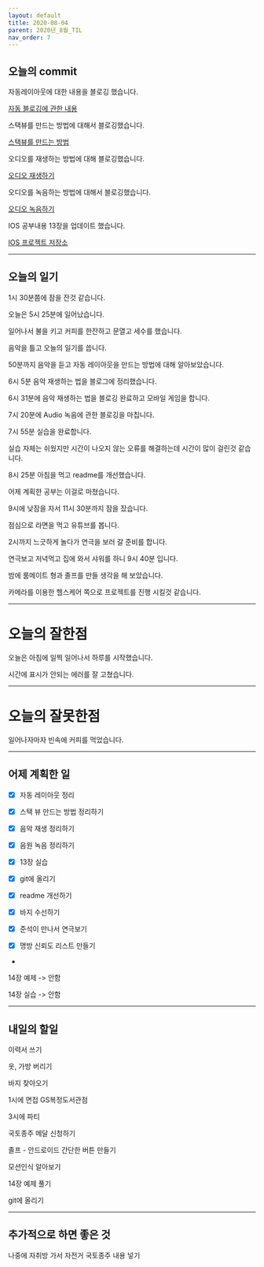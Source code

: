 ```yaml
---
layout: default
title: 2020-08-04
parent: 2020년_8월_TIL
nav_order: 7
---
```


## 오늘의 commit

자동레이아웃에 대한 내용을 블로깅 했습니다.

[자동 블로깅에 관한 내용](https://c0dewave.github.io/docs/14-IOS/020-%EC%9E%90%EB%8F%99%EB%A0%88%EC%9D%B4%EC%95%84%EC%9B%83/)

스택뷰를 만드는 방법에 대해서 블로깅했습니다.

[스택뷰를 만드는 방법](https://c0dewave.github.io/docs/14-IOS/023-stackView/)

오디오를 재생하는 방법에 대해 블로깅했습니다.

[오디오 재생하기](https://c0dewave.github.io/docs/14-IOS/021-musicPlay/)

오디오를 녹음하는 방법에 대해서 블로깅했습니다.

[오디오 녹음하기](https://c0dewave.github.io/docs/14-IOS/022-audioRecord/)

IOS 공부내용 13장을 업데이트 했습니다.

[IOS 프로젝트 저장소](https://github.com/C0deWave/IosStudy)

---

## 오늘의 일기

1시 30분쯤에 잠을 잔것 같습니다.

오늘은 5시 25분에 일어났습니다.

일어나서 불을 키고 커피를 한잔하고 문열고 세수를 했습니다.

음악을 틀고 오늘의 일기를 씁니다.

50분까지 음악을 듣고 자동 레이아웃을 만드는 방법에 대해 알아보았습니다.

6시 5분 음악 재생하는 법을 블로그에 정리했습니다.

6시 31분에 음악 재생하는 법을 블로깅 완료하고 모바일 게임을 합니다.

7시 20분에 Audio 녹음에 관한 블로깅을 마칩니다.

7시 55분 실습을 완료합니다.

실습 자체는 쉬웠지만 시간이 나오지 않는 오류를 해결하는데 시간이 많이 걸린것 같습니다.

8시 25분 아침을 먹고 readme를 개선했습니다.

어제 계획한 공부는 이걸로 마쳤습니다.

9시에 낮잠을 자서 11시 30분까지 잠을 잤습니다.

점심으로 라면을 먹고 유튜브를 봅니다.

2시까지 느긋하게 놀다가 연극을 보러 갈 준비를 합니다.

연극보고 저녁먹고 집에 와서 샤워를 하니 9시 40분 입니다.

밤에 룸메이트 형과 졸프를 만들 생각을 해 보았습니다.

카메라를 이용한 헬스케어 쪽으로 프로젝트를 진행 시킬것 같습니다.

---

# 오늘의 잘한점

오늘은 아침에 일찍 일어나서 하루를 시작했습니다.

시간에 표시가 안되는 에러를 잘 고쳤습니다.

---

# 오늘의 잘못한점

일어나자마자 빈속에 커피를 먹었습니다.

---

## 어제 계획한 일

- [X] 자동 레이아웃 정리

- [X] 스택 뷰 만드는 방법 정리하기

- [X] 음악 재생 정리하기

- [X] 음원 녹음 정리하기

- [X] 13장 실습

- [X] git에 올리기

- [X] readme 개선하기

- [X] 바지 수선하기

- [X] 준석이 만나서 연극보기

- [X] 명방 신뢰도 리스트 만들기

+

14장 예제 -> 안함

14장 실습 -> 안함

---

## 내일의 할일

이력서 쓰기

옷, 가방 버리기

바지 찾아오기

1시에 면접 GS복정도서관점

3시에 파티

국토종주 메달 신청하기

졸프 - 안드로이드 간단한 버튼 만들기

모션인식 알아보기

14장 예제 풀기

git에 올리기

---

## 추가적으로 하면 좋은 것

나중에 자취방 가서 자전거 국토종주 내용 넣기